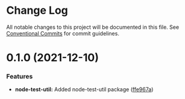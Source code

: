 # Change Log

All notable changes to this project will be documented in this file.
See [Conventional Commits](https://conventionalcommits.org) for commit guidelines.

<a name="0.1.0"></a>
# 0.1.0 (2021-12-10)


### Features

* **node-test-util:** Added node-test-util package ([ffe967a](https://github.com/projects/link1900/repos/link1900/commits/ffe967a))
